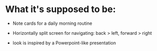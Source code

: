 # What it's supposed to be:

* Note cards for a daily morning routine 

* Horizontally split screen for navigating: back > left, forward > right

* look is inspired by a Powerpoint-like presentation
